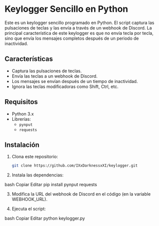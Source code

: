 # Keylogger Sencillo en Python

Este es un keylogger sencillo programado en Python. El script captura las pulsaciones de teclas y las envía a través de un webhook de Discord. La principal característica de este keylogger es que no envía tecla por tecla, sino que envía los mensajes completos después de un periodo de inactividad.

## Características
- Captura las pulsaciones de teclas.
- Envía las teclas a un webhook de Discord.
- Los mensajes se envían después de un tiempo de inactividad.
- Ignora las teclas modificadoras como Shift, Ctrl, etc.

## Requisitos
- Python 3.x
- Librerías:
  - `pynput`
  - `requests`

## Instalación
1. Clona este repositorio:
   ```bash
   git clone https://github.com/IXxDarknessxXI/keylogger.git


1. Instala las dependencias:

bash
Copiar
Editar
pip install pynput requests

3. Modifica la URL del webhook de Discord en el código (en la variable WEBHOOK_URL).

2. Ejecuta el script:

bash
Copiar
Editar
python keylogger.py

